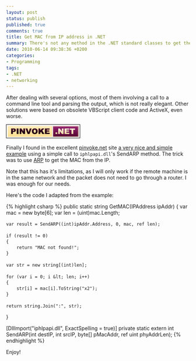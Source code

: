 ```yaml
---
layout: post
status: publish
published: true
comments: true
title: Get MAC from IP address in .NET
summary: There's not any method in the .NET standard classes to get the MAC from the IP, so I explain how to get it using Windows native dlls
date: 2010-06-14 09:38:36 +0200
categories:
- Programming
tags:
- .NET
- networking
---
```

After dealing with several options, most of them involving a call to a command line tool and parsing the output, which is not really elegant. Other solutions were based on obsolete VBScript client code and ActiveX, even worse.

![Pinvoke.net](/images/pinvokelogo.png)

Finally I found in the excellent [pinvoke.net](http://www.pinvoke.net/) site [a very nice and simple example](http://www.pinvoke.net/default.aspx/iphlpapi.SendARP) using a simple call to `iphlpapi.dll`'s SendARP method. The trick was to use [ARP](http://en.wikipedia.org/wiki/Address_Resolution_Protocol) to get the MAC from the IP.

Note that this has it's limitations, as I will only work if the remote machine is in the same network and the packet does not need to go through a router. I was enough for our needs.

Here's the code I adapted from the example:

{% highlight csharp %}
public static string GetMAC(IPAddress ipAddr)
{
    var mac = new byte[6];
    var len = (uint)mac.Length;

    var result = SendARP((int)ipAddr.Address, 0, mac, ref len);

    if (result != 0)
    {
        return "MAC not found!";
    }

    var str = new string[(int)len];

    for (var i = 0; i &lt; len; i++)
    {
        str[i] = mac[i].ToString("x2");
    }

    return string.Join(":", str);
}

[DllImport("iphlpapi.dll", ExactSpelling = true)]
private static extern int SendARP(int destIP, int srcIP, byte[] pMacAddr, ref uint phyAddrLen);
{% endhighlight %}

Enjoy!